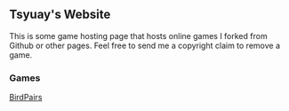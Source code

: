 ## Tsyuay's Website

This is some game hosting page that hosts online games I forked from Github or other pages. Feel free to send me a copyright claim to remove a game.

### Games
[BirdPairs](birdpairs/index.html)
